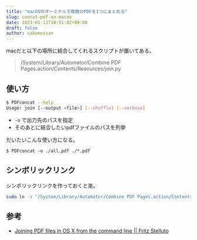 ```yaml
---
title: "macOSのターミナルで複数のPDFを1つにまとめる"
slug: concat-pdf-on-macos
date: 2021-01-11T10:51:02+09:00
draft: false
author: sakamossan
---
```


macだと以下の場所に結合してくれるスクリプトが置いてある。

> /System/Library/Automator/Combine PDF Pages.action/Contents/Resources/join.py

## 使い方

```bash
$ PDFconcat --help
Usage: join [--output <file>] [--shuffle] [--verbose]
```

- `-o` で出力先のパスを指定
- そのあとに結合したいpdfファイルのパスを列挙

だいたいこんな使い方になる。

```
$ PDFconcat -o ./all.pdf ./*.pdf
```


## シンボリックリンク

シンポリックリンクを作っておくと楽。

```bash
sudo ln -s "/System/Library/Automator/Combine PDF Pages.action/Contents/Resources/join.py" /usr/local/bin/PDFconcat
```


## 参考

- [Joining PDF files in OS X from the command line || Fritz Stelluto](https://gotofritz.net/blog/howto/joining-pdf-files-in-os-x-from-the-command-line/)
